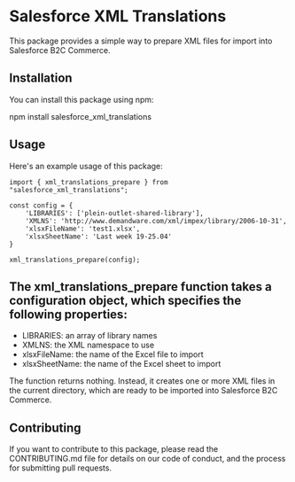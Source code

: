 # Salesforce XML Translations

This package provides a simple way to prepare XML files for import into Salesforce B2C Commerce.

## Installation

You can install this package using npm:

npm install salesforce_xml_translations

## Usage

Here's an example usage of this package:

```
import { xml_translations_prepare } from "salesforce_xml_translations"; 
```

```
const config = {
    'LIBRARIES': ['plein-outlet-shared-library'],
    'XMLNS': 'http://www.demandware.com/xml/impex/library/2006-10-31',
    'xlsxFileName': 'test1.xlsx',
    'xlsxSheetName': 'Last week 19-25.04'
}

xml_translations_prepare(config);
```

The xml_translations_prepare function takes a configuration object, which specifies the following properties:
--------------------------------

* LIBRARIES: an array of library names
* XMLNS: the XML namespace to use
* xlsxFileName: the name of the Excel file to import
* xlsxSheetName: the name of the Excel sheet to import

The function returns nothing. Instead, it creates one or more XML files in the current directory, which are ready to be imported into Salesforce B2C Commerce.

## Contributing

If you want to contribute to this package, please read the CONTRIBUTING.md file for details on our code of conduct, and the process for submitting pull requests.
